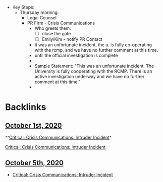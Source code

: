 - Key Steps:
    - Thursday morning:
        - Legal Counsel
        - PR Firm - Crisis Communications
            - Who greets them:
                - [ ] close the gate
                - [ ] Emily/Kim - notify PR Contact
            - it was an unfortunate incident, the u. is fully co-operating with the rcmp,  and we have no further comment at this time.
            - until the official investigation is complete
            -  
            - Sample Statement: "This was an unfortunate incident. The University is fully cooperating with the RCMP. There is an active investigation underway and we have no further comment at this time."
            - 

# Backlinks
## [October 1st, 2020](<October 1st, 2020.md>)
^^[Critical: Crisis Communications: Intruder Incident](<Critical: Crisis Communications: Intruder Incident.md>)^

[Critical: Crisis Communications: Intruder Incident](<Critical: Crisis Communications: Intruder Incident.md>)

## [October 5th, 2020](<October 5th, 2020.md>)
- [Critical: Crisis Communications: Intruder Incident](<Critical: Crisis Communications: Intruder Incident.md>)


